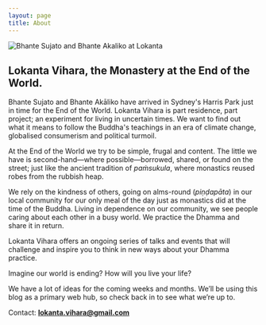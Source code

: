 ```yaml
---
layout: page
title: About
---
```


![Bhante Sujato and Bhante Akaliko at Lokanta](https://raw.github.com/lokanta/lokanta.github.io/blob/master/BS%20%2B%20BA%20at%20Lokanta.jpg.")

## Lokanta Vihara, the Monastery at the End of the World.

Bhante Sujato and Bhante Akāliko have arrived in Sydney's Harris Park just in time for the End of the World. Lokanta Vihara is part residence, part project; an experiment for living in uncertain times. We want to find out what it means to follow the Buddha's teachings in an era of climate change, globalised consumerism and political turmoil.

At the End of the World we try to be simple, frugal and content. The little we have is second-hand—where possible—borrowed, shared, or found on the street; just like the ancient tradition of *paṁsukula*, where monastics reused robes from the rubbish heap.

We rely on the kindness of others, going on alms-round (*piṇḍapāta*) in our local community for our only meal of the day just as monastics did at the time of the Buddha. Living in dependence on our community, we see people caring about each other in a busy world. We practice the Dhamma and share it in return.

Lokanta Vihara offers an ongoing series of talks and events that will challenge and inspire you to think in new ways about your Dhamma practice. 

Imagine our world is ending? How will you live your life?

We have a lot of ideas for the coming weeks and months. We’ll be using this blog as a primary web hub, so check back in to see what we’re up to.

Contact:
**lokanta.vihara@gmail.com**



